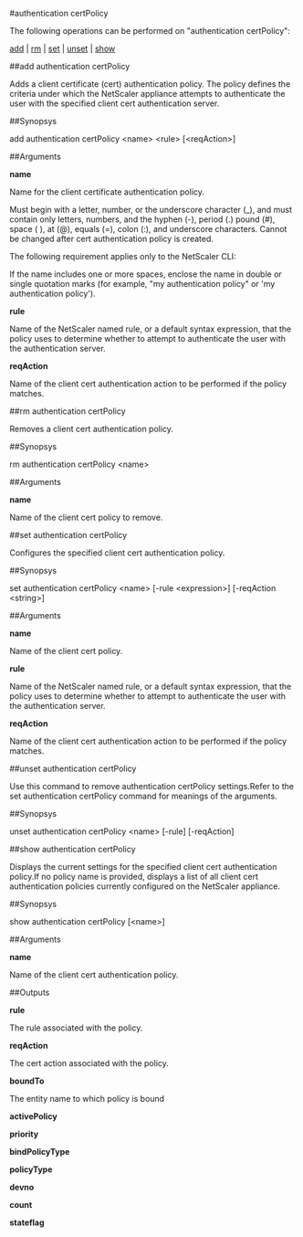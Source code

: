 #authentication certPolicy

The following operations can be performed on "authentication certPolicy":


[add](#add-authentication-certpolicy) | [rm](#rm-authentication-certpolicy) | [set](#set-authentication-certpolicy) | [unset](#unset-authentication-certpolicy) | [show](#show-authentication-certpolicy)

##add authentication certPolicy

Adds a client certificate (cert) authentication policy. The policy defines the criteria under which the NetScaler appliance attempts to authenticate the user with the specified client cert authentication server.


##Synopsys

add authentication certPolicy &lt;name> &lt;rule> [&lt;reqAction>]


##Arguments

<b>name</b>
Name for the client certificate authentication policy. 
Must begin with a letter, number, or the underscore character (_), and must contain only letters, numbers, and the hyphen (-), period (.) pound (#), space ( ), at (@), equals (=), colon (:), and underscore characters. Cannot be changed after cert authentication policy is created.
The following requirement applies only to the NetScaler CLI:
If the name includes one or more spaces, enclose the name in double or single quotation marks (for example, "my authentication policy" or 'my authentication policy').

<b>rule</b>
Name of the NetScaler named rule, or a default syntax expression, that the policy uses to determine whether to attempt to authenticate the user with the authentication server.

<b>reqAction</b>
Name of the client cert authentication action to be performed if the policy matches.



##rm authentication certPolicy

Removes a client cert authentication policy.


##Synopsys

rm authentication certPolicy &lt;name>


##Arguments

<b>name</b>
Name of the client cert policy to remove.



##set authentication certPolicy

Configures the specified client cert authentication policy.


##Synopsys

set authentication certPolicy &lt;name> [-rule &lt;expression>] [-reqAction &lt;string>]


##Arguments

<b>name</b>
Name of the client cert policy.

<b>rule</b>
Name of the NetScaler named rule, or a default syntax expression, that the policy uses to determine whether to attempt to authenticate the user with the authentication server.

<b>reqAction</b>
Name of the client cert authentication action to be performed if the policy matches.



##unset authentication certPolicy

Use this command to remove authentication certPolicy settings.Refer to the set authentication certPolicy command for meanings of the arguments.


##Synopsys

unset authentication certPolicy &lt;name> [-rule] [-reqAction]


##show authentication certPolicy

Displays the current settings for the specified client cert authentication policy.If no policy name is provided, displays a list of all client cert authentication policies currently configured on the NetScaler appliance.


##Synopsys

show authentication certPolicy [&lt;name>]


##Arguments

<b>name</b>
Name of the client cert authentication policy.



##Outputs

<b>rule</b>
The rule associated with the policy.

<b>reqAction</b>
The cert action associated with the policy.

<b>boundTo</b>
The entity name to which policy is bound

<b>activePolicy</b>

<b>priority</b>

<b>bindPolicyType</b>

<b>policyType</b>

<b>devno</b>

<b>count</b>

<b>stateflag</b>




